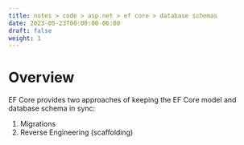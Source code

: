 ```yaml
---
title: notes > code > asp.net > ef core > database schemas
date: 2023-05-23T00:00:00-06:00
draft: false
weight: 1
---
```


# Overview
EF Core provides two approaches of keeping the EF Core model and database schema in sync:
1. Migrations
2. Reverse Engineering (scaffolding)
